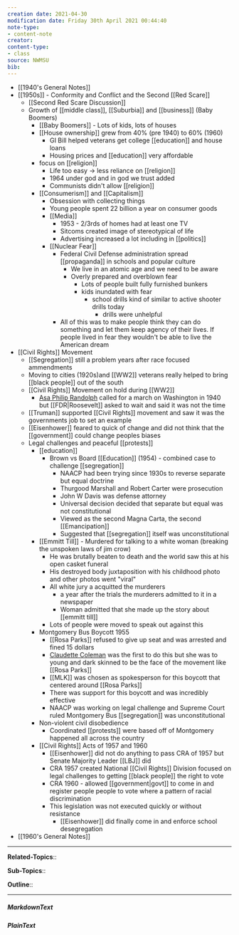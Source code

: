```yaml
---
creation date: 2021-04-30
modification date: Friday 30th April 2021 00:44:40
note-type: 
- content-note
creator:
content-type:
- class
source: NWMSU
bib:
---
```


- [[1940's General Notes]]
- [[1950s]] - Conformity and Conflict and the Second [[Red Scare]]
    - [[Second Red Scare Discussion]]
    - Growth of [[middle class]],  [[Suburbia]] and [[business]] (Baby Boomers)
        - [[Baby Boomers]] - Lots of kids, lots of houses
        - [[House ownership]] grew from 40% (pre 1940) to 60% (1960)
            - GI Bill helped veterans get college [[education]] and house loans
            - Housing prices and [[education]] very affordable
        - focus on [[religion]]
            - Life too easy -> less reliance on [[religion]]
            - 1964 under god and in god we trust added 
            - Communists didn't allow [[religion]]
        - [[Consumerism]] and [[Capitalism]]
            - Obsession with collecting things
            - Young people spent 22 billion a year on consumer goods
            - [[Media]]
                - 1953 - 2/3rds of homes had at least one TV
                - Sitcoms created image of stereotypical of life
                - Advertising increased a lot including in [[politics]]
            - [[Nuclear Fear]] 
                - Federal Civil Defense administration spread [[propaganda]] in schools and popular culture 
                    - We live in an atomic age and we need to be aware
                    - Overly prepared and overblown fear
                        - Lots of people built fully furnished bunkers 
                        - kids inundated with fear 
                            - school drills kind of similar to active shooter drills today
                                - drills were unhelpful
                - All of this was to make people think they can do something and let them keep agency of their lives. If people lived in fear they wouldn't be able to live the American dream
- [[Civil Rights]] Movement
    - [[Segregation]] still a problem years after race focused ammendments
    - Moving to cities (1920s)and [[WW2]] veterans really helped to bring [[black people]] out of the south
    - [[Civil Rights]] Movement on hold during [[WW2]]
        - [Asa Philip Randolph](https://www.google.com/url?sa=t&rct=j&q=&esrc=s&source=web&cd=&cad=rja&uact=8&ved=2ahUKEwj59Z66sIHwAhWLHM0KHRPGAJsQFjAAegQIBhAD&url=https%3A%2F%2Fen.wikipedia.org%2Fwiki%2FA._Philip_Randolph&usg=AOvVaw2DD1QbeJIrw3d-dg2xZTa9) called for a march on Washington in 1940 but [[FDR|Roosevelt]] asked to wait and said it was not the time
    - [[Truman]] supported [[Civil Rights]] movement and saw it was the governments job to set an example
    - [[Eisenhower]] feared to quick of change and did not think that the [[government]] could change peoples biases
    - Legal challenges and peaceful [[protests]]
        - [[education]]
            - Brown vs Board [[Education]] (1954) - combined case to challenge [[segregation]]
                - NAACP had been trying since 1930s to reverse separate but equal doctrine
                - Thurgood Marshall and Robert Carter were prosecution
                - John W Davis was defense attorney
                - Universal decision decided that separate but equal was not constitutional
                - Viewed as the second Magna Carta, the second [[Emancipation]]
                - Suggested that [[segregation]] itself was unconstitutional
        - [[Emmitt Till]] - Murdered for talking to a white woman (breaking the unspoken laws of jim crow)
            - He was brutally beaten to death and the world saw this at his open casket funeral
            - His destroyed body juxtaposition with his childhood photo and other photos went "viral"
            - All white jury a acquitted the murderers
                - a year after the trials the murderers admitted to it in a newspaper
                - Woman admitted that she made up the story about [[emmitt till]]
            - Lots of people were moved to speak out against this
        - Montgomery Bus Boycott 1955
            - [[Rosa Parks]] refused to give up seat and was arrested and fined 15 dollars
            - [Claudette Coleman](https://www.google.com/url?sa=t&rct=j&q=&esrc=s&source=web&cd=&cad=rja&uact=8&ved=2ahUKEwilwf-us4HwAhWXVs0KHdp1Bh0QFjALegQIBhAD&url=https%3A%2F%2Fen.wikipedia.org%2Fwiki%2FClaudette_Colvin&usg=AOvVaw1pz7z1mUnxVGr9_BCzp5va) was the first to do this but she was to young and dark skinned to be the face of the movement like [[Rosa Parks]]
            - [[MLK]] was chosen as spokesperson for this boycott that centered around [[Rosa Parks]]
            - There was support for this boycott and was incredibly effective
            - NAACP was working on legal challenge and Supreme Court ruled Montgomery Bus [[segregation]] was unconstitutional 
        - Non-violent civil disobedience
            - Coordinated [[protests]] were based off of Montgomery happened all across the country
        - [[Civil Rights]] Acts of 1957 and 1960
            - [[Eisenhower]] did not do anything to pass CRA of 1957 but Senate Majority Leader [[LBJ]] did
            - CRA 1957 created National [[Civil Rights]] Division focused on legal challenges to getting [[black people]] the right to vote
            - CRA 1960 - allowed [[government|govt]] to come in and register people people to vote where a pattern of racial discrimination 
            - This legislation was not executed quickly or without resistance
                - [[Eisenhower]] did finally come in and enforce school desegregation
- [[1960's General Notes]]


---

**Related-Topics**:: 
	
**Sub-Topics**::
	
**Outline**::

--- 
##### MarkdownText

##### PlainText


